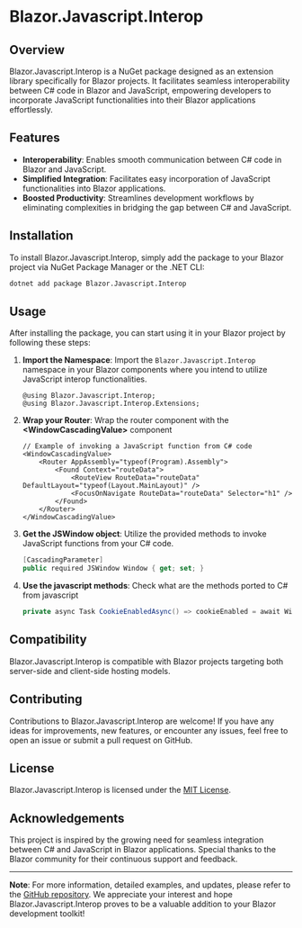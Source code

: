 # Blazor.Javascript.Interop

## Overview
Blazor.Javascript.Interop is a NuGet package designed as an extension library specifically for Blazor projects. It facilitates seamless interoperability between C# code in Blazor and JavaScript, empowering developers to incorporate JavaScript functionalities into their Blazor applications effortlessly.

## Features
- **Interoperability**: Enables smooth communication between C# code in Blazor and JavaScript.
- **Simplified Integration**: Facilitates easy incorporation of JavaScript functionalities into Blazor applications.
- **Boosted Productivity**: Streamlines development workflows by eliminating complexities in bridging the gap between C# and JavaScript.

## Installation
To install Blazor.Javascript.Interop, simply add the package to your Blazor project via NuGet Package Manager or the .NET CLI:

```bash
dotnet add package Blazor.Javascript.Interop
```

## Usage
After installing the package, you can start using it in your Blazor project by following these steps:

1. **Import the Namespace**: Import the ```Blazor.Javascript.Interop``` namespace in your Blazor components where you intend to utilize JavaScript interop functionalities.

    ```razor
    @using Blazor.Javascript.Interop;
    @using Blazor.Javascript.Interop.Extensions;
    ```

2. **Wrap your Router**: Wrap the router component with the **&lt;WindowCascadingValue&gt;** component

    ```razor
    // Example of invoking a JavaScript function from C# code
    <WindowCascadingValue>
        <Router AppAssembly="typeof(Program).Assembly">
            <Found Context="routeData">
                <RouteView RouteData="routeData" DefaultLayout="typeof(Layout.MainLayout)" />
                <FocusOnNavigate RouteData="routeData" Selector="h1" />
            </Found>
        </Router>
    </WindowCascadingValue>
    ```

3. **Get the JSWindow object**: Utilize the provided methods to invoke JavaScript functions from your C# code.

    ```csharp
    [CascadingParameter]
    public required JSWindow Window { get; set; }
    ```

4. **Use the javascript methods**: Check what are the methods ported to C# from javascript

    ```csharp
    private async Task CookieEnabledAsync() => cookieEnabled = await Window.Navigator.CookieEnabledAsync();
    ```

## Compatibility
Blazor.Javascript.Interop is compatible with Blazor projects targeting both server-side and client-side hosting models.

## Contributing
Contributions to Blazor.Javascript.Interop are welcome! If you have any ideas for improvements, new features, or encounter any issues, feel free to open an issue or submit a pull request on GitHub.

## License
Blazor.Javascript.Interop is licensed under the [MIT License](LICENSE).

## Acknowledgements
This project is inspired by the growing need for seamless integration between C# and JavaScript in Blazor applications. Special thanks to the Blazor community for their continuous support and feedback.

---

**Note**: For more information, detailed examples, and updates, please refer to the [GitHub repository](https://github.com/yourusername/Blazor.Javascript.Interop). We appreciate your interest and hope Blazor.Javascript.Interop proves to be a valuable addition to your Blazor development toolkit!
